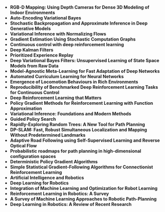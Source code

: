 <ul>
                <li><b><a target="_blank" href="https://github.com/manjunath5496/Robotics-ML-Papers/blob/master/rml(1).pdf" style="text-decoration:none;">RGB-D Mapping: Using Depth Cameras for Dense 3D Modeling of Indoor Environments</a></b></li>
                <li><b><a target="_blank" href="https://github.com/manjunath5496/Robotics-ML-Papers/blob/master/rml(2).pdf" style="text-decoration:none;">Auto-Encoding Variational Bayes</a></b></li>
                <li><b><a target="_blank" href="https://github.com/manjunath5496/Robotics-ML-Papers/blob/master/rml(3).pdf" style="text-decoration:none;">Stochastic Backpropagation and Approximate Inference in Deep Generative Models</a></b></li>
                <li><b><a target="_blank" href="https://github.com/manjunath5496/Robotics-ML-Papers/blob/master/rml(4).pdf" style="text-decoration:none;">Variational Inference with Normalizing Flows</a></b></li>
                <li><b><a target="_blank" href="https://github.com/manjunath5496/Robotics-ML-Papers/blob/master/rml(5).pdf" style="text-decoration:none;">Gradient Estimation Using Stochastic Computation Graphs</a></b></li>
                <li><b><a target="_blank" href="https://github.com/manjunath5496/Robotics-ML-Papers/blob/master/rml(6).pdf" style="text-decoration:none;">Continuous control with deep reinforcement learning </a></b></li>
                <li><b><a target="_blank" href="https://github.com/manjunath5496/Robotics-ML-Papers/blob/master/rml(7).pdf" style="text-decoration:none;">Deep Kalman Filters</a></b></li>
                <li><b><a target="_blank" href="https://github.com/manjunath5496/Robotics-ML-Papers/blob/master/rml(8).pdf" style="text-decoration:none;">Prioritized Experience Replay</a></b></li>
                <li><b><a target="_blank" href="https://github.com/manjunath5496/Robotics-ML-Papers/blob/master/rml(9).pdf" style="text-decoration:none;">Deep Variational Bayes Filters: Unsupervised Learning of State Space Models from Raw Data</a></b></li>
                <li><b><a target="_blank" href="https://github.com/manjunath5496/Robotics-ML-Papers/blob/master/rml(10).pdf" style="text-decoration:none;">Model-Agnostic Meta-Learning for Fast Adaptation of Deep Networks</a></b></li>
                <li><b><a target="_blank" href="https://github.com/manjunath5496/Robotics-ML-Papers/blob/master/rml(11).pdf" style="text-decoration:none;"> Automated Curriculum Learning for Neural Networks</a></b></li>
                <li><b><a target="_blank" href="https://github.com/manjunath5496/Robotics-ML-Papers/blob/master/rml(12).pdf" style="text-decoration:none;">Emergence of Locomotion Behaviours in Rich Environments</a></b></li>
                <li><b><a target="_blank" href="https://github.com/manjunath5496/Robotics-ML-Papers/blob/master/rml(13).pdf" style="text-decoration:none;">Reproducibility of Benchmarked Deep Reinforcement Learning Tasks for Continuous Control</a></b></li>
                <li><b><a target="_blank" href="https://github.com/manjunath5496/Robotics-ML-Papers/blob/master/rml(14).pdf" style="text-decoration:none;">Deep Reinforcement Learning that Matters</a></b></li>
                <li><b><a target="_blank" href="https://github.com/manjunath5496/Robotics-ML-Papers/blob/master/rml(15).pdf" style="text-decoration:none;">Policy Gradient Methods for Reinforcement Learning with Function Approximation</a></b></li>
                <li><b><a target="_blank" href="https://github.com/manjunath5496/Robotics-ML-Papers/blob/master/rml(16).pdf" style="text-decoration:none;">Variational Inference: Foundations and Modern Methods</a></b></li>
                <li><b><a target="_blank" href="https://github.com/manjunath5496/Robotics-ML-Papers/blob/master/rml(17).pdf" style="text-decoration:none;">Guided Policy Search </a></b></li>
                <li><b><a target="_blank" href="https://github.com/manjunath5496/Robotics-ML-Papers/blob/master/rml(18).pdf" style="text-decoration:none;">Rapidly-Exploring Random Trees: A New Tool for Path Planning</a></b></li>
  
<li><b><a target="_blank" href="https://github.com/manjunath5496/Robotics-ML-Papers/blob/master/rml(19).pdf" style="text-decoration:none;">DP-SLAM: Fast, Robust Simultaneous Localization and Mapping Without Predetermined Landmarks</a></b></li>


 <li><b><a target="_blank" href="https://github.com/manjunath5496/Robotics-ML-Papers/blob/master/rml(20).pdf" style="text-decoration:none;"> Adaptive Road Following using Self-Supervised Learning and Reverse Optical Flow</a></b></li>
                <li><b><a target="_blank" href="https://github.com/manjunath5496/Robotics-ML-Papers/blob/master/rml(21).pdf" style="text-decoration:none;">Probabilistic roadmaps for path planning in high-dimensional configuration spaces</a></b></li>
                <li><b><a target="_blank" href="https://github.com/manjunath5496/Robotics-ML-Papers/blob/master/rml(22).pdf" style="text-decoration:none;">Deterministic Policy Gradient Algorithms</a></b></li>
                <li><b><a target="_blank" href="https://github.com/manjunath5496/Robotics-ML-Papers/blob/master/rml(23).pdf" style="text-decoration:none;">Simple Statistical Gradient-Following Algorithms for Connectionist Reinforcement Learning </a></b></li>

  <li><b><a target="_blank" href="https://github.com/manjunath5496/Robotics-ML-Papers/blob/master/rml(24).pdf" style="text-decoration:none;">Artificial Intelligence and Robotics</a></b></li>


 <li><b><a target="_blank" href="https://github.com/manjunath5496/Robotics-ML-Papers/blob/master/rml(25).pdf" style="text-decoration:none;"> Deep Learning for Robotics</a></b></li>
                <li><b><a target="_blank" href="https://github.com/manjunath5496/Robotics-ML-Papers/blob/master/rml(26).pdf" style="text-decoration:none;">Integration of Machine Learning and Optimization for Robot Learning</a></b></li>
                <li><b><a target="_blank" href="https://github.com/manjunath5496/Robotics-ML-Papers/blob/master/rml(27).pdf" style="text-decoration:none;">Reinforcement Learning in Robotics: A Survey</a></b></li>
                <li><b><a target="_blank" href="https://github.com/manjunath5496/Robotics-ML-Papers/blob/master/rml(28).pdf" style="text-decoration:none;">A Survey of Machine Learning Approaches to Robotic Path-Planning </a></b></li>
                <li><b><a target="_blank" href="https://github.com/manjunath5496/Robotics-ML-Papers/blob/master/rml(29).pdf" style="text-decoration:none;">Deep Learning in Robotics: A Review of Recent Research </a></b></li>
  



  
               
</ul>
